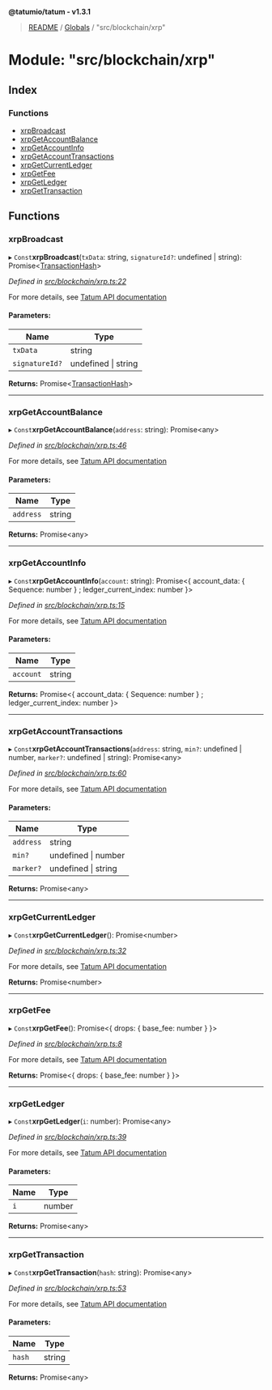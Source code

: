 **@tatumio/tatum - v1.3.1**

> [README](../README.md) / [Globals](../globals.md) / "src/blockchain/xrp"

# Module: "src/blockchain/xrp"

## Index

### Functions

* [xrpBroadcast](_src_blockchain_xrp_.md#xrpbroadcast)
* [xrpGetAccountBalance](_src_blockchain_xrp_.md#xrpgetaccountbalance)
* [xrpGetAccountInfo](_src_blockchain_xrp_.md#xrpgetaccountinfo)
* [xrpGetAccountTransactions](_src_blockchain_xrp_.md#xrpgetaccounttransactions)
* [xrpGetCurrentLedger](_src_blockchain_xrp_.md#xrpgetcurrentledger)
* [xrpGetFee](_src_blockchain_xrp_.md#xrpgetfee)
* [xrpGetLedger](_src_blockchain_xrp_.md#xrpgetledger)
* [xrpGetTransaction](_src_blockchain_xrp_.md#xrpgettransaction)

## Functions

### xrpBroadcast

▸ `Const`**xrpBroadcast**(`txData`: string, `signatureId?`: undefined \| string): Promise\<[TransactionHash](../interfaces/_src_model_response_common_transactionhash_.transactionhash.md)>

*Defined in [src/blockchain/xrp.ts:22](https://github.com/tatumio/tatum-js/blob/8f0f126/src/blockchain/xrp.ts#L22)*

For more details, see <a href="https://tatum.io/apidoc.html#operation/XrpBroadcast" target="_blank">Tatum API documentation</a>

#### Parameters:

Name | Type |
------ | ------ |
`txData` | string |
`signatureId?` | undefined \| string |

**Returns:** Promise\<[TransactionHash](../interfaces/_src_model_response_common_transactionhash_.transactionhash.md)>

___

### xrpGetAccountBalance

▸ `Const`**xrpGetAccountBalance**(`address`: string): Promise\<any>

*Defined in [src/blockchain/xrp.ts:46](https://github.com/tatumio/tatum-js/blob/8f0f126/src/blockchain/xrp.ts#L46)*

For more details, see <a href="https://tatum.io/apidoc.html#operation/XrpGetAccountBalance" target="_blank">Tatum API documentation</a>

#### Parameters:

Name | Type |
------ | ------ |
`address` | string |

**Returns:** Promise\<any>

___

### xrpGetAccountInfo

▸ `Const`**xrpGetAccountInfo**(`account`: string): Promise\<{ account_data: { Sequence: number  } ; ledger_current_index: number  }>

*Defined in [src/blockchain/xrp.ts:15](https://github.com/tatumio/tatum-js/blob/8f0f126/src/blockchain/xrp.ts#L15)*

For more details, see <a href="https://tatum.io/apidoc.html#operation/XrpGetAccountInfo" target="_blank">Tatum API documentation</a>

#### Parameters:

Name | Type |
------ | ------ |
`account` | string |

**Returns:** Promise\<{ account_data: { Sequence: number  } ; ledger_current_index: number  }>

___

### xrpGetAccountTransactions

▸ `Const`**xrpGetAccountTransactions**(`address`: string, `min?`: undefined \| number, `marker?`: undefined \| string): Promise\<any>

*Defined in [src/blockchain/xrp.ts:60](https://github.com/tatumio/tatum-js/blob/8f0f126/src/blockchain/xrp.ts#L60)*

For more details, see <a href="https://tatum.io/apidoc.html#operation/XrpGetAccountTx" target="_blank">Tatum API documentation</a>

#### Parameters:

Name | Type |
------ | ------ |
`address` | string |
`min?` | undefined \| number |
`marker?` | undefined \| string |

**Returns:** Promise\<any>

___

### xrpGetCurrentLedger

▸ `Const`**xrpGetCurrentLedger**(): Promise\<number>

*Defined in [src/blockchain/xrp.ts:32](https://github.com/tatumio/tatum-js/blob/8f0f126/src/blockchain/xrp.ts#L32)*

For more details, see <a href="https://tatum.io/apidoc.html#operation/XrpGetLastClosedLedger" target="_blank">Tatum API documentation</a>

**Returns:** Promise\<number>

___

### xrpGetFee

▸ `Const`**xrpGetFee**(): Promise\<{ drops: { base_fee: number  }  }>

*Defined in [src/blockchain/xrp.ts:8](https://github.com/tatumio/tatum-js/blob/8f0f126/src/blockchain/xrp.ts#L8)*

For more details, see <a href="https://tatum.io/apidoc.html#operation/XrpGetFee" target="_blank">Tatum API documentation</a>

**Returns:** Promise\<{ drops: { base_fee: number  }  }>

___

### xrpGetLedger

▸ `Const`**xrpGetLedger**(`i`: number): Promise\<any>

*Defined in [src/blockchain/xrp.ts:39](https://github.com/tatumio/tatum-js/blob/8f0f126/src/blockchain/xrp.ts#L39)*

For more details, see <a href="https://tatum.io/apidoc.html#operation/XrpGetLedger" target="_blank">Tatum API documentation</a>

#### Parameters:

Name | Type |
------ | ------ |
`i` | number |

**Returns:** Promise\<any>

___

### xrpGetTransaction

▸ `Const`**xrpGetTransaction**(`hash`: string): Promise\<any>

*Defined in [src/blockchain/xrp.ts:53](https://github.com/tatumio/tatum-js/blob/8f0f126/src/blockchain/xrp.ts#L53)*

For more details, see <a href="https://tatum.io/apidoc.html#operation/XrpGetTransaction" target="_blank">Tatum API documentation</a>

#### Parameters:

Name | Type |
------ | ------ |
`hash` | string |

**Returns:** Promise\<any>
